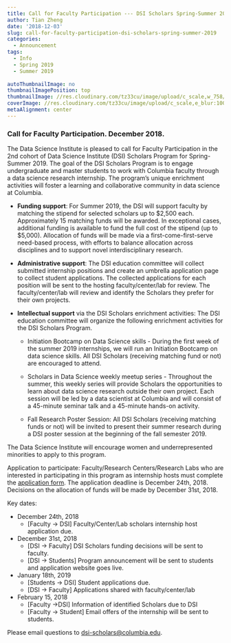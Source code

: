 ```yaml
---
title: Call for Faculty Participation --- DSI Scholars Spring-Summer 2019
author: Tian Zheng
date: '2018-12-03'
slug: call-for-faculty-participation-dsi-scholars-spring-summer-2019
categories:
  - Announcement
tags:
  - Info
  - Spring 2019
  - Summer 2019
  
autoThumbnailImage: no
thumbnailImagePosition: top
thumbnailImage: //res.cloudinary.com/tz33cu/image/upload/c_scale,w_758/v1543878523/year2-logo_zonff4.png
coverImage: //res.cloudinary.com/tz33cu/image/upload/c_scale,e_blur:100,w_758/v1543878523/year2-logo_zonff4.png
metaAlignment: center
---
```


### Call for Faculty Participation. December 2018.

The Data Science Institute is pleased to call for Faculty Participation in the 2nd cohort of Data Science Institute (DSI) Scholars Program for Spring-Summer 2019. The goal of the DSI Scholars Program is to engage undergraduate and master students to work with Columbia faculty through a data science research internship. The program’s unique enrichment activities will foster a learning and collaborative community in data science at Columbia.

<!--more-->

+ **Funding support**: For Summer 2019, the DSI will support faculty by matching the stipend for selected scholars up to $2,500 each.  Approximately 15 matching funds will be awarded.  In exceptional cases, additional funding is available to fund the full cost of the stipend (up to $5,000).  Allocation of funds will be made via a first-come-first-serve need-based process, with efforts to balance allocation across disciplines and to support novel interdisciplinary research.

+ **Administrative support**: The DSI education committee will collect submitted internship positions and create an umbrella application page to collect student applications. The collected applications for each position will be sent to the hosting faculty/center/lab for review. The faculty/center/lab will review and identify the Scholars they prefer for their own projects.

+ **Intellectual support** via the DSI Scholars enrichment activities: The DSI education committee will organize the following enrichment activities for the DSI Scholars Program.

    + Initiation Bootcamp on Data Science skills - During the first week of the summer 2019 internships, we will run an Initiation Bootcamp on data science skills. All DSI Scholars (receiving matching fund or not) are encouraged to attend.

    + Scholars in Data Science weekly meetup series - Throughout the summer, this weekly series will provide Scholars the opportunities to learn about data science research outside their own project. Each session will be led by a data scientist at Columbia and will consist of a 45-minute seminar talk and a 45-minute hands-on activity.

    + Fall Research Poster Session: All DSI Scholars (receiving matching funds or not) will be invited to present their summer research during a DSI poster session at the beginning of the fall semester 2019.

The Data Science Institute will encourage women and underrepresented minorities to apply to this program.

Application to participate: Faculty/Research Centers/Research Labs who are interested in participating in this program as internship hosts must complete the [application form](https://docs.google.com/forms/d/e/1FAIpQLSf9ehh9i2_FiUFq8pHEj844ihhguMz8OVnxWV8js8OQVCjW_Q/viewform?usp=sf_link). The application deadline is December 24th, 2018.  Decisions on the allocation of funds will be made by December 31st, 2018.

Key dates:

+ December 24th, 2018 
  + [Faculty -> DSI] Faculty/Center/Lab scholars internship host application due.
+ December 31st, 2018 
  + [DSI -> Faculty] DSI Scholars funding decisions will be sent to faculty.
  + [DSI -> Students] Program announcement will be sent to students and application website goes live.
+ January 18th, 2019
  + [Students -> DSI] Student applications due.
  + [DSI -> Faculty] Applications shared with faculty/center/lab
+ February 15, 2018
  + [Faculty ->DSI] Information of identified Scholars due to DSI
  + [Faculty -> Student] Email offers of the internship will be sent to students.

Please email questions to dsi-scholars@columbia.edu.
